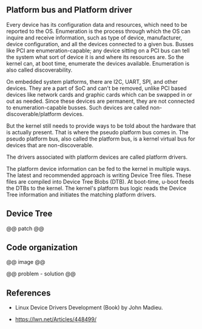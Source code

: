 ## Platform bus and Platform driver

Every device has its configuration data and resources, which need to be reported to the OS. Enumeration is the process through which the OS can inquire and receive information, such as type of device, manufacturer, device configuration, and all the devices connected to a given bus. Busses like PCI are enumeration-capable; any device sitting on a PCI bus can tell the system what sort of device it is and where its resources are. So the kernel can, at boot time, enumerate the devices available. Enumeration is also called discoverability.


On embedded system platforms, there are I2C, UART, SPI, and other devices. They are a part of SoC and can't be removed, unlike PCI based devices like network cards and graphic cards which can be swapped in or out as needed. Since these devices are permanent, they are not connected to enumeration-capable busses. Such devices are called non-discoverable/platform devices.

But the kernel still needs to provide ways to be told about the hardware that is actually present. That is where the pseudo platform bus comes in. The pseudo platform bus, also called the platform bus, is a kernel virtual bus for devices that are non-discoverable.

The drivers associated with platform devices are called platform drivers.

The platform device information can be fed to the kernel in multiple ways. The latest and recommended approach is writing Device Tree files. These files are compiled into Device Tree Blobs (DTB). At boot-time, u-boot feeds the DTBs to the kernel. The kernel's platform bus logic reads the Device Tree information and initiates the matching platform drivers.



## Device Tree

@@ patch @@

## Code organization

@@ image @@

@@ problem - solution @@

## References
 - Linux Device Drivers Development (Book) by John Madieu.

 - https://lwn.net/Articles/448499/
